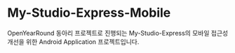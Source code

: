 # My-Studio-Express-Mobile
OpenYearRound 동아리 프로젝트로 진행되는 My-Studio-Express의 모바일 접근성 개선을 위한 Android Application 프로젝트입니다.
